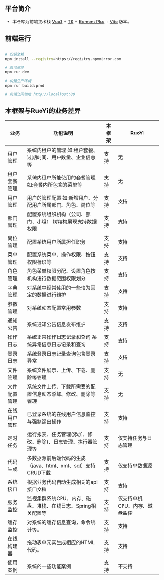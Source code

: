 ## 平台简介

- 本仓库为前端技术栈 [Vue3](https://v3.cn.vuejs.org) + [TS](https://www.typescriptlang.org/) + [Element Plus](https://element-plus.org/zh-CN) + [Vite](https://cn.vitejs.dev) 版本。

## 前端运行

```bash

# 安装依赖
npm install --registry=https://registry.npmmirror.com

# 启动服务
npm run dev

# 构建生产环境
npm run build:prod

# 前端访问地址 http://localhost:80
```

## 本框架与RuoYi的业务差异

| 业务         | 功能说明                                                      | 本框架 | RuoYi                         |
| ------------ | ------------------------------------------------------------- | ------ | ----------------------------- |
| 租户管理     | 系统内租户的管理 如:租户套餐、过期时间、用户数量、企业信息等  | 支持   | 无                            |
| 租户套餐管理 | 系统内租户所能使用的套餐管理 如:套餐内所包含的菜单等          | 支持   | 无                            |
| 用户管理     | 用户的管理配置 如:新增用户、分配用户所属部门、角色、岗位等    | 支持   | 支持                          |
| 部门管理     | 配置系统组织机构（公司、部门、小组） 树结构展现支持数据权限   | 支持   | 支持                          |
| 岗位管理     | 配置系统用户所属担任职务                                      | 支持   | 支持                          |
| 菜单管理     | 配置系统菜单、操作权限、按钮权限标识等                        | 支持   | 支持                          |
| 角色管理     | 角色菜单权限分配、设置角色按机构进行数据范围权限划分          | 支持   | 支持                          |
| 字典管理     | 对系统中经常使用的一些较为固定的数据进行维护                  | 支持   | 支持                          |
| 参数管理     | 对系统动态配置常用参数                                        | 支持   | 支持                          |
| 通知公告     | 系统通知公告信息发布维护                                      | 支持   | 支持                          |
| 操作日志     | 系统正常操作日志记录和查询 系统异常信息日志记录和查询         | 支持   | 支持                          |
| 登录日志     | 系统登录日志记录查询包含登录异常                              | 支持   | 支持                          |
| 文件管理     | 系统文件展示、上传、下载、删除等管理                          | 支持   | 无                            |
| 文件配置管理 | 系统文件上传、下载所需要的配置信息动态添加、修改、删除等管理  | 支持   | 无                            |
| 在线用户管理 | 已登录系统的在线用户信息监控与强制踢出操作                    | 支持   | 支持                          |
| 定时任务     | 运行报表、任务管理(添加、修改、删除)、日志管理、执行器管理等  | 支持   | 仅支持任务与日志管理          |
| 代码生成     | 多数据源前后端代码的生成（java、html、xml、sql）支持CRUD下载  | 支持   | 仅支持单数据源                |
| 系统接口     | 根据业务代码自动生成相关的api接口文档                         | 支持   | 支持                          |
| 服务监控     | 监视集群系统CPU、内存、磁盘、堆栈、在线日志、Spring相关配置等 | 支持   | 仅支持单机CPU、内存、磁盘监控 |
| 缓存监控     | 对系统的缓存信息查询，命令统计等。                            | 支持   | 支持                          |
| 在线构建器   | 拖动表单元素生成相应的HTML代码。                              | 支持   | 支持                          |
| 使用案例     | 系统的一些功能案例                                            | 支持   | 不支持                        |

